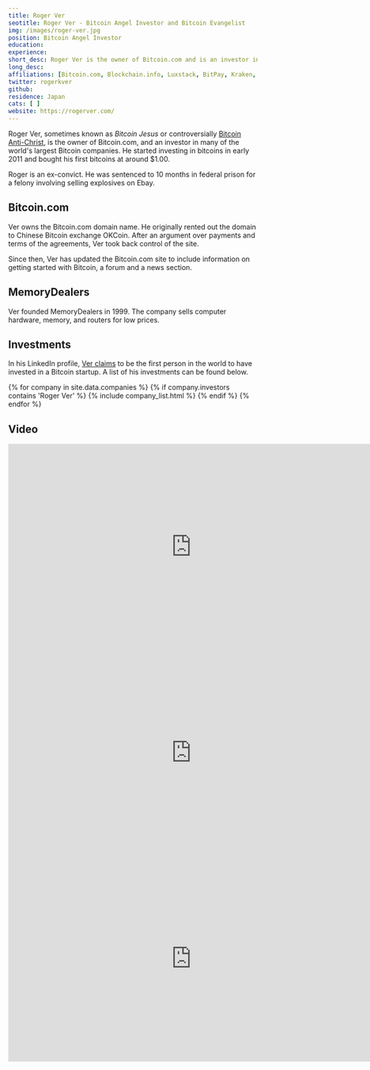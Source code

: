```yaml
---
title: Roger Ver
seotitle: Roger Ver - Bitcoin Angel Investor and Bitcoin Evangelist
img: /images/roger-ver.jpg
position: Bitcoin Angel Investor
education:
experience:
short_desc: Roger Ver is the owner of Bitcoin.com and is an investor in many of the world's largest Bitcoin companies.
long_desc:
affiliations: [Bitcoin.com, Blockchain.info, Luxstack, BitPay, Kraken, Purse]
twitter: rogerkver
github: 
residence: Japan
cats: [ ]
website: https://rogerver.com/
---
```

Roger Ver, sometimes known as _Bitcoin Jesus_ or controversially [Bitcoin Anti-Christ](https://medium.com/@WhalePanda/roger-ver-from-bitcoin-jesus-to-bitcoin-antichrist-69fc7a17c622), is the owner of Bitcoin.com, and an investor in many of the world's largest Bitcoin companies. He started investing in bitcoins in early 2011 and bought his first bitcoins at around $1.00.

Roger is an ex-convict. He was sentenced to 10 months in federal prison for a felony involving selling explosives on Ebay.

## Bitcoin.com

Ver owns the Bitcoin.com domain name. He originally rented out the domain to Chinese Bitcoin exchange OKCoin. After an argument over payments and terms of the agreements, Ver took back control of the site. 

Since then, Ver has updated the Bitcoin.com site to include information on getting started with Bitcoin, a forum and a news section. 

## MemoryDealers

Ver founded MemoryDealers in 1999. The company sells computer hardware, memory, and routers for low prices. 

## Investments

In his LinkedIn profile, [Ver claims](https://jp.linkedin.com/in/rogerver) to be the first person in the world to have invested in a Bitcoin startup. A list of his investments can be found below. 

{% for company in site.data.companies %}
{% if company.investors contains 'Roger Ver' %}
{% include company_list.html %}
{% endif %}
{% endfor %}

## Video

<iframe width="740" height="416" src="https://www.youtube.com/embed/Zm8wNqjmBwg" frameborder="0" allowfullscreen></iframe>

<iframe width="740" height="416" src="https://www.youtube.com/embed/I5clPxjrEIA" frameborder="0" allowfullscreen></iframe>

<iframe width="740" height="416" src="https://www.youtube.com/embed/-7hZ7y7QxTE" frameborder="0" allowfullscreen></iframe>